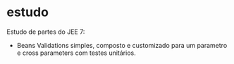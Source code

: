 estudo
======

Estudo de partes do JEE 7:
- Beans Validations simples, composto e customizado para um parametro e cross parameters com testes unitários.
